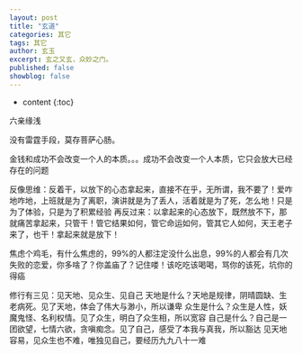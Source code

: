```yaml
---
layout: post
title: "玄道"
categories: 其它
tags: 其它
author: 玄玉
excerpt: 玄之又玄，众妙之门。
published: false
showblog: false
---
```


* content
{:toc}


六亲缘浅

没有雷霆手段，莫存菩萨心肠。

金钱和成功不会改变一个人的本质。。。成功不会改变一个人本质，它只会放大已经存在的问题

反像思维：反着干，以放下的心态拿起来，直接不在乎，无所谓，我不要了！爱咋地咋地，上班就是为了离职，演讲就是为了丢人，活着就是为了死，怎么地！只是为了体验，只是为了积累经验
再反过来：以拿起来的心态放下，既然放不下，那就痛苦拿起来，只管干！管它结果如何，管它命运如何，管其它人如何，天王老子来了，也干！拿起来就是放下！

焦虑个鸡毛，有什么焦虑的，99%的人都注定没什么出息，99%的人都会有几次失败的恋爱，你多啥了？你盖庙了？记住喽！该吃吃该喝喝，骂你的该死，坑你的得癌

修行有三见：见天地、见众生、见自己
天地是什么？天地是规律，阴晴圆缺、生老病死。见了天地，体会了伟大与渺小，所以谦卑
众生是什么？众生是人性，妖魔鬼怪、名利权情。见了众生，明白了众生相，所以宽容
自己是什么？自己是一团欲望，七情六欲，贪嗔痴念。见了自己，感受了本我与真我，所以豁达
见天地容易，见众生也不难，唯独见自己，要经历九九八十一难